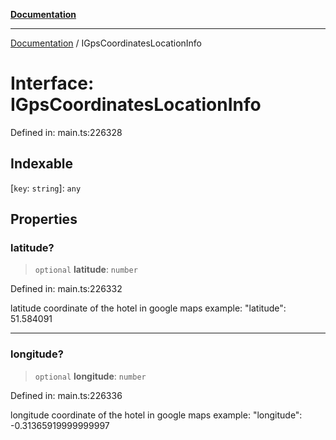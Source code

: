 [**Documentation**](../README.md)

***

[Documentation](../README.md) / IGpsCoordinatesLocationInfo

# Interface: IGpsCoordinatesLocationInfo

Defined in: main.ts:226328

## Indexable

\[`key`: `string`\]: `any`

## Properties

### latitude?

> `optional` **latitude**: `number`

Defined in: main.ts:226332

latitude coordinate of the hotel in google maps
example:
"latitude": 51.584091

***

### longitude?

> `optional` **longitude**: `number`

Defined in: main.ts:226336

longitude coordinate of the hotel in google maps
example:
"longitude": -0.31365919999999997
